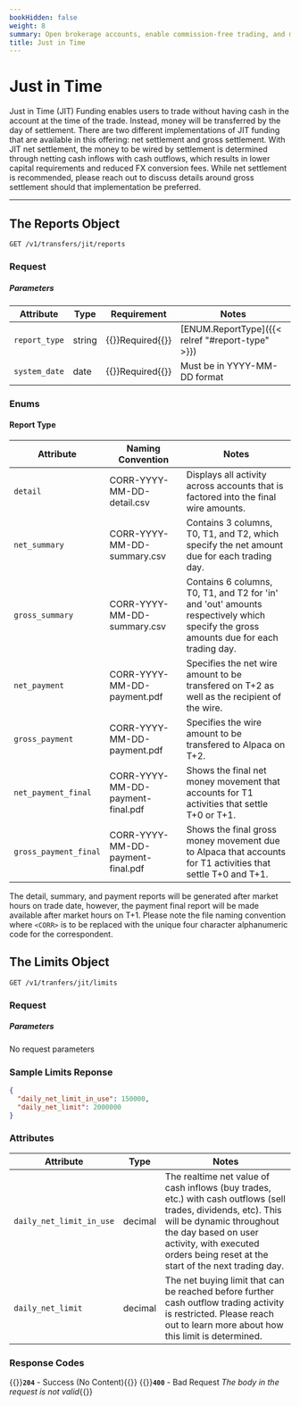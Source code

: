 ```yaml
---
bookHidden: false
weight: 8
summary: Open brokerage accounts, enable commission-free trading, and manage the ongoing user experience with Alpaca Broker API
title: Just in Time
---
```


# Just in Time

Just in Time (JIT) Funding enables users to trade without having cash in the account at the time of the trade. Instead, money will be transferred by the day of settlement. There are two different implementations of JIT funding that are available in this offering: net settlement and gross settlement. With JIT net settlement, the money to be wired by settlement is determined through netting cash inflows with cash outflows, which results in lower capital requirements and reduced FX conversion fees. While net settlement is recommended, please reach out to discuss details around gross settlement should that implementation be preferred. 

---

## **The Reports Object**
`GET /v1/transfers/jit/reports`

### Request

##### Parameters

| Attribute       | Type               | Requirement   |Notes                                                                                |
| --------------- | ------------------ | ------------- | ------------------------------------------------------------------------------------ |
| `report_type`   | string             | {{<hint danger>}}Required{{</hint>}} | [ENUM.ReportType]({{< relref "#report-type" >}}) |
| `system_date`   | date               | {{<hint danger>}}Required{{</hint>}} | Must be in YYYY-MM-DD format   |

### Enums

#### Report Type
| Attribute             | Naming Convention   | Notes                                                                                |
| --------------------- | ------------------ | ------------------------------------------------------------------------------------ |
| `detail`              | CORR-YYYY-MM-DD-detail.csv | Displays all activity across accounts that is factored into the final wire amounts. |
| `net_summary`         | CORR-YYYY-MM-DD-summary.csv | Contains 3 columns, T0, T1, and T2, which specify the net amount due for each trading day. |
| `gross_summary`       | CORR-YYYY-MM-DD-summary.csv | Contains 6 columns, T0, T1, and T2 for 'in' and 'out' amounts respectively which specify the gross amounts due for each trading day. |
| `net_payment`         | CORR-YYYY-MM-DD-payment.pdf | Specifies the net wire amount to be transfered on T+2 as well as the recipient of the wire.  |
| `gross_payment`       | CORR-YYYY-MM-DD-payment.pdf | Specifies the wire amount to be transfered to Alpaca on T+2.  |
| `net_payment_final`   | CORR-YYYY-MM-DD-payment-final.pdf | Shows the final net money movement that accounts for T1 activities that settle T+0 or T+1. |
| `gross_payment_final` | CORR-YYYY-MM-DD-payment-final.pdf | Shows the final gross money movement due to Alpaca that accounts for T1 activities that settle T+0 and T+1.  |

The detail, summary, and payment reports will be generated after market hours on trade date, however, the payment final report will be made available after market hours on T+1. Please note the file naming convention where `<CORR>` is to be replaced with the unique four character alphanumeric code for the correspondent. 


## **The Limits Object**
`GET /v1/tranfers/jit/limits`

### Request

##### Parameters
No request parameters

### Sample Limits Reponse
```json
{
  "daily_net_limit_in_use": 150000,
  "daily_net_limit": 2000000
}
```

### Attributes

| Attribute                | Type      | Notes             |
| ------------------------ | --------- | ----------------- |
| `daily_net_limit_in_use` | decimal   | The realtime net value of cash inflows (buy trades, etc.) with cash outflows (sell trades, dividends, etc). This will be dynamic throughout the day based on user activity, with executed orders being reset at the start of the next trading day. |
| `daily_net_limit`        | decimal   | The net buying limit that can be reached before further cash outflow trading activity is restricted. Please reach out to learn more about how this limit is determined. |


### Response Codes

{{<hint good>}}**`204`** - Success (No Content){{</hint>}}
{{<hint warning>}}**`400`** - Bad Request _The body in the request is not valid_{{</hint>}}